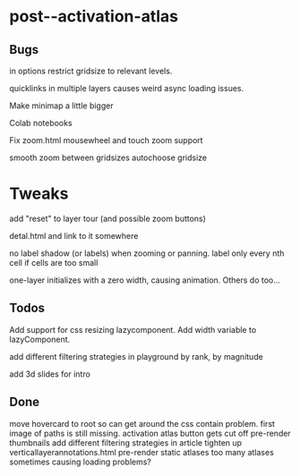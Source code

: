 # post--activation-atlas

## Bugs

in options restrict gridsize to relevant levels.

quicklinks in multiple layers causes weird async loading issues.

Make minimap a little bigger

Colab notebooks

Fix zoom.html
mousewheel and touch zoom support

smooth zoom between gridsizes
autochoose gridsize

# Tweaks

add "reset" to layer tour (and possible zoom buttons)

detal.html and link to it somewhere

no label shadow (or labels) when zooming or panning.
label only every nth cell if cells are too small

one-layer initializes with a zero width, causing animation. Others do too...

## Todos

Add support for css resizing lazycomponent.
Add width variable to lazyComponent.

add different filtering strategies in playground
by rank, by magnitude

add 3d slides for intro

## Done
move hovercard to root so can get around the css contain problem.
first image of paths is still missing.
activation atlas button gets cut off
pre-render thumbnails
add different filtering strategies in article
tighten up verticallayerannotations.html
pre-render static atlases
too many atlases sometimes causing loading problems?

